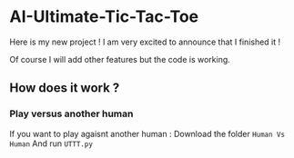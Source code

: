 # AI-Ultimate-Tic-Tac-Toe

Here is my new project ! I am very excited to announce that I finished it !

Of course I will add other features but the code is working.

## How does it work ?

### Play versus another human
If you want to play agaisnt another human :
Download the folder ```Human Vs Human``` And run ```UTTT.py``` 
